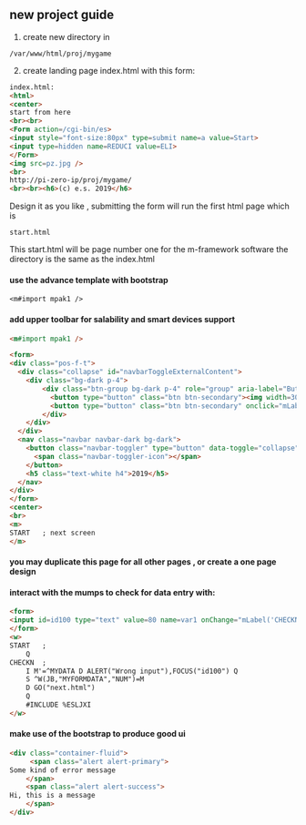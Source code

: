 ## new project guide


1. create new directory in 
```
/var/www/html/proj/mygame
```
2. create landing page index.html with this form:
```html
index.html:
<html>
<center>
start from here
<br><br>
<Form action=/cgi-bin/es>
<input style="font-size:80px" type=submit name=a value=Start>
<input type=hidden name=REDUCI value=ELI>
</Form>
<img src=pz.jpg />
<br>
http://pi-zero-ip/proj/mygame/
<br><br><h6>(c) e.s. 2019</h6>
```
Design it as you like ,
submitting the form will run the first html page which is 
```
start.html
```

This start.html will be page number one for the m-framework software
the directory is the same as the index.html

#### use the advance template with bootstrap 
```
<m#import mpak1 />
```

#### add upper toolbar for salability and smart devices support
```html
<m#import mpak1 />

<form>
<div class="pos-f-t">
  <div class="collapse" id="navbarToggleExternalContent">
    <div class="bg-dark p-4">
		<div class="btn-group bg-dark p-4" role="group" aria-label="Button group">
		  <button type="button" class="btn btn-secondary"><img width=30 class="img-fluid" src=/im/set.png /></button>
		  <button type="button" class="btn btn-secondary" onclick="mLabel('GOINFO','i')" ><img width=30 class="img-fluid" src=/im/inf.png /></button>  
		</div>
    </div>
  </div>
  <nav class="navbar navbar-dark bg-dark">
    <button class="navbar-toggler" type="button" data-toggle="collapse" data-target="#navbarToggleExternalContent" aria-controls="navbarToggleExternalContent" aria-expanded="false" aria-label="Toggle navigation">
      <span class="navbar-toggler-icon"></span> 
    </button>
    <h5 class="text-white h4">2019</h5>
  </nav>
</div>
</form>
<center>
<br>
<m>
START	; next screen
</m>
```

#### you may duplicate this page for all other pages , or create a one page design

####  interact with the mumps to check for data entry with:
```html
<form>
<input id=id100 type="text" value=80 name=var1 onChange="mLabel('CHECKN',this)" /> <br/>
</form>
<w>
START	;
	Q
CHECKN	;
	I M'=^MYDATA D ALERT("Wrong input"),FOCUS("id100") Q
	S ^W(JB,"MYFORMDATA","NUM")=M
	D GO("next.html")
	Q
	#INCLUDE %ESLJXI
</w>
```

####  make use of the bootstrap to produce good ui
```html
<div class="container-fluid">
	 <span class="alert alert-primary">
Some kind of error message
	</span>
	<span class="alert alert-success">
Hi, this is a message
	</span>
</div>
```



<!--stackedit_data:
eyJoaXN0b3J5IjpbLTIwMzIyODI2ODEsLTE2ODc0MjQwODBdfQ
==
-->